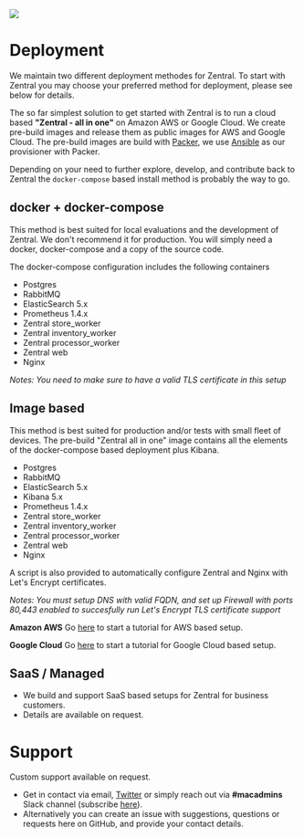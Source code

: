 ![](https://github.com/apfelwerk/Zentral/wiki/images/Zentral_base_RGB.png)
# Deployment

We maintain two different deployment methodes for Zentral.
To start with Zentral you may choose your preferred method for deployment, please see below for details.

The so far simplest solution to get started with Zentral is to run a cloud based  **"Zentral - all in one"** on Amazon AWS or Google Cloud. 
We create pre-build images and release them as public images for AWS and Google Cloud.
The pre-build images are build with [Packer](https://www.packer.io/), we use [Ansible](https://www.ansible.com/) as our provisioner with Packer. 

Depending on your need to further explore, develop, and contribute back to Zentral the `docker-compose` based install method is probably the way to go.

## docker + docker-compose

This method is best suited for local evaluations and the development of Zentral. We don't recommend it for production. You will simply need a docker, docker-compose and a copy of the source code.

The docker-compose configuration includes the following containers

- Postgres 
- RabbitMQ
- ElasticSearch 5.x
- Prometheus 1.4.x
- Zentral store_worker
- Zentral inventory_worker
- Zentral processor_worker
- Zentral web 
- Nginx


*Notes: You need to make sure to have a valid TLS certificate in this setup*

## Image based

This method is best suited for production and/or tests with small fleet of devices. The pre-build "Zentral all in one" image contains all the elements of the docker-compose based deployment plus Kibana.

- Postgres 
- RabbitMQ
- ElasticSearch 5.x
- Kibana 5.x
- Prometheus 1.4.x
- Zentral store_worker
- Zentral inventory_worker
- Zentral processor_worker
- Zentral web 
- Nginx

A script is also provided to automatically configure Zentral and Nginx with Let's Encrypt certificates.

*Notes: You must setup DNS with valid FQDN, and set up Firewall with ports 80,443 enabled to succesfully run Let's Encrypt TLS certificate support*

**Amazon AWS**
Go [here](https://github.com/zentralopensource/docs/zentral-aws-setup.md) to start a tutorial for AWS based setup.

**Google Cloud**
Go [here](https://github.com/zentralopensource/docs/zentral-gcloud-setup.md) to start a tutorial for Google Cloud based setup.

## SaaS / Managed

 - We build and support SaaS based setups for Zentral for business customers.
 - Details are available on request.

# Support

Custom support available on request. 

- Get in contact via email, [Twitter](<https://twitter.com/zentral_io>) or simply reach out via **#macadmins** Slack channel (subscribe [here](https://macadmins.herokuapp.com)).
- Alternatively you can create an issue with suggestions, questions or requests here on GitHub, and provide your contact details. 



